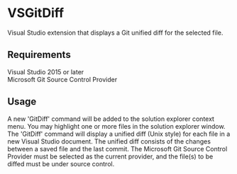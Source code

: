 # VSGitDiff
Visual Studio extension that displays a Git unified diff for the selected file.

## Requirements ##
Visual Studio 2015 or later  
Microsoft Git Source Control Provider

## Usage ##
A new 'GitDiff' command will be added to the solution explorer context menu. You may highlight one or more files in the solution explorer window. The 'GitDiff' command will display a unified diff (Unix style) for each file in a new Visual Studio document. The unified diff consists of the changes between a saved file and the last commit. The Microsoft Git Source Control Provider must be selected as the current provider, and the file(s) to be diffed must be under source control.
